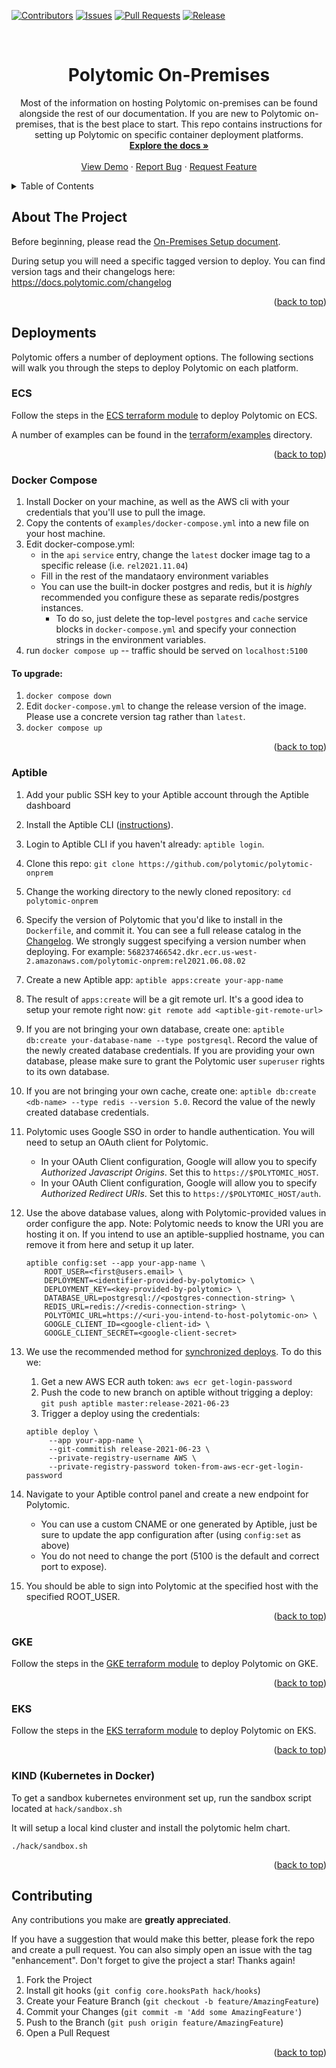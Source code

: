 <a name="readme-top"></a>

[![Contributors][contributors-shield]][contributors-url]
[![Issues][issues-shield]][issues-url]
[![Pull Requests][pr-shield]][pr-url]
[![Release][release-shield]][release-url]



<!-- PROJECT LOGO -->
<br />
<div align="center">

<h1 align="center">Polytomic On-Premises</h1>

  <p align="center">
    Most of the information on hosting Polytomic on-premises can be found alongside the rest of our documentation. If you are new to Polytomic on-premises, that is the best place to start. This repo contains instructions for setting up Polytomic on specific container deployment platforms.
    <br />
    <a href="https://polytomic.readme.io/docs/on-premise-setup"><strong>Explore the docs »</strong></a>
    <br />
    <br />
    <a href="https://polytomic.com">View Demo</a>
    ·
    <a href="https://github.com/polytomic/on-premises/issues">Report Bug</a>
    ·
    <a href="https://github.com/polytomic/on-premises/issues">Request Feature</a>
  </p>
</div>



<!-- TABLE OF CONTENTS -->
<details>
  <summary>Table of Contents</summary>
  <ol>
    <li>
      <a href="#about-the-project">About The Project</a>
    </li>
    <li>
      <a href="#deployments">Deployments</a>
      <ul>
        <li><a href="#ecs">ECS</a></li>
        <li><a href="#docker-compose">Docker Compose</a></li>
        <li><a href="#aptible">Aptible</a></li>
        <li><a href="#gke">GKE</a></li>
        <li><a href="#eks">EKS</a></li>
        <li><a href="#kind">KIND</a></li>
      </ul>
    </li>
    <li><a href="#contributing">Contributing</a></li>
  </ol>
</details>



<!-- ABOUT THE PROJECT -->
## About The Project

Before beginning, please read the [On-Premises Setup document](https://polytomic.readme.io/docs/on-premise-setup).

During setup you will need a specific tagged version to deploy. You can find version tags and their changelogs here: https://docs.polytomic.com/changelog


<p align="right">(<a href="#readme-top">back to top</a>)</p>


## Deployments

Polytomic offers a number of deployment options. The following sections will walk you through the steps to deploy Polytomic on each platform.

### ECS

Follow the steps in the [ECS terraform module](terraform/modules/ecs) to deploy Polytomic on ECS.

A number of examples can be found in the [terraform/examples](terraform/examples/) directory.


<p align="right">(<a href="#readme-top">back to top</a>)</p>


### Docker Compose
1. Install Docker on your machine, as well as the AWS cli with your credentials that you'll use to pull the image.
2. Copy the contents of `examples/docker-compose.yml` into a new file on your host machine.
3. Edit docker-compose.yml:
    - in the `api` `service` entry, change the `latest` docker image tag to a specific release (i.e. `rel2021.11.04`)
    - Fill in the rest of the mandataory environment variables
    - You can use the built-in docker postgres and redis, but it is _highly_ recommended you configure these as separate redis/postgres instances.
       - To do so, just delete the top-level `postgres` and `cache` service blocks in `docker-compose.yml` and specify your connection strings in the environment variables. 
4. run `docker compose up` -- traffic should be served on `localhost:5100`

#### To upgrade:
1. `docker compose down`
2. Edit `docker-compose.yml` to change the release version of the image. Please use a concrete version tag rather than `latest`.
3. `docker compose up`


<p align="right">(<a href="#readme-top">back to top</a>)</p>

### Aptible


1. Add your public SSH key to your Aptible account through the Aptible dashboard
1. Install the Aptible CLI ([instructions](https://deploy-docs.aptible.com/docs/cli)).
1. Login to Aptible CLI if you haven't already: `aptible login`.
1. Clone this repo: `git clone https://github.com/polytomic/polytomic-onprem`
1. Change the working directory to the newly cloned repository: `cd polytomic-onprem`
1. Specify the version of Polytomic that you'd like to install in the `Dockerfile`, and commit it. You can see a full release catalog in the [Changelog](https://polytomic.readme.io/docs/changelog).  We strongly suggest specifying a version number when deploying. For example: `568237466542.dkr.ecr.us-west-2.amazonaws.com/polytomic-onprem:rel2021.06.08.02`
1. Create a new Aptible app: `aptible apps:create your-app-name`
1. The result of `apps:create` will be a git remote url. It's a good idea to setup your remote right now: `git remote add <aptible-git-remote-url>`
1. If you are not bringing your own database, create one: `aptible db:create your-database-name --type postgresql`. Record the value of the newly created database credentials. If you are providing your own database, please make sure to grant the Polytomic user `superuser` rights to its own database.
1. If you are not bringing your own cache, create one: `aptible db:create <db-name> --type redis --version 5.0`. Record the value of the newly created database credentials.
1. Polytomic uses Google SSO in order to handle authentication. You will need to setup an OAuth client for Polytomic.
    - In your OAuth Client configuration, Google will allow you to specify *Authorized Javascript Origins*. Set this to `https://$POLYTOMIC_HOST`.
    - In your OAuth Client configuration, Google will allow you to specify *Authorized Redirect URIs*. Set this to `https://$POLYTOMIC_HOST/auth`.
1. Use the above database values, along with Polytomic-provided values in order configure the app. Note: Polytomic needs to know the URI you are hosting it on. If you intend to use an aptible-supplied hostname, you can remove it from here and setup it up later.
    ```
    aptible config:set --app your-app-name \
        ROOT_USER=<first@users.email> \
        DEPLOYMENT=<identifier-provided-by-polytomic> \
        DEPLOYMENT_KEY=<key-provided-by-polytomic> \
        DATABASE_URL=postgresql://<postgres-connection-string> \
        REDIS_URL=redis://<redis-connection-string> \
        POLYTOMIC_URL=https://<uri-you-intend-to-host-polytomic-on> \
        GOOGLE_CLIENT_ID=<google-client-id> \
        GOOGLE_CLIENT_SECRET=<google-client-secret>
    ```
1. We use the recommended method for [synchronized deploys](https://deploy-docs.aptible.com/docs/synchronized-deploys). To do this we:
   1. Get a new AWS ECR auth token: `aws ecr get-login-password`
   1. Push the code to new branch on aptible without trigging a deploy: `git push aptible master:release-2021-06-23`
   1. Trigger a deploy using the credentials:

   ```
   aptible deploy \
        --app your-app-name \
        --git-commitish release-2021-06-23 \
        --private-registry-username AWS \
        --private-registry-password token-from-aws-ecr-get-login-password
   ```

1. Navigate to your Aptible control panel and create a new endpoint for Polytomic.
   - You can use a custom CNAME or one generated by Aptible, just be sure to update the app configuration after (using `config:set` as above)
   - You do not need to change the port (5100 is the default and correct port to expose).
1. You should be able to sign into Polytomic at the specified host with the specified ROOT_USER.

<p align="right">(<a href="#readme-top">back to top</a>)</p>

### GKE

Follow the steps in the [GKE terraform module](terraform/examples/gke-complete) to deploy Polytomic on GKE.

<p align="right">(<a href="#readme-top">back to top</a>)</p>

### EKS

Follow the steps in the [EKS terraform module](terraform/examples/eks-complete) to deploy Polytomic on EKS.

<p align="right">(<a href="#readme-top">back to top</a>)</p>

### KIND (Kubernetes in Docker)

To get a sandbox kubernetes environment set up, run the sandbox script located at `hack/sandbox.sh`

It will setup a local kind cluster and install the polytomic helm chart.

```
./hack/sandbox.sh
```
<p align="right">(<a href="#readme-top">back to top</a>)</p>



<!-- CONTRIBUTING -->
## Contributing

Any contributions you make are **greatly appreciated**.

If you have a suggestion that would make this better, please fork the repo and create a pull request. You can also simply open an issue with the tag "enhancement".
Don't forget to give the project a star! Thanks again!

1. Fork the Project
2. Install git hooks (`git config core.hooksPath hack/hooks`)
3. Create your Feature Branch (`git checkout -b feature/AmazingFeature`)
4. Commit your Changes (`git commit -m 'Add some AmazingFeature'`)
5. Push to the Branch (`git push origin feature/AmazingFeature`)
6. Open a Pull Request

<p align="right">(<a href="#readme-top">back to top</a>)</p>

<!-- 
## License

Distributed under the MIT License. See `LICENSE.txt` for more information.

<p align="right">(<a href="#readme-top">back to top</a>)</p>
 -->




<!-- MARKDOWN LINKS & IMAGES -->
<!-- https://www.markdownguide.org/basic-syntax/#reference-style-links -->
[contributors-shield]: https://img.shields.io/github/contributors/polytomic/on-premises.svg?style=for-the-badge
[contributors-url]: https://github.com/polytomic/on-premises/graphs/contributors
[stars-shield]: https://img.shields.io/github/stars/polytomic/on-premises.svg?style=for-the-badge
[stars-url]: https://github.com/polytomic/on-premises/stargazers
[issues-shield]: https://img.shields.io/github/issues/polytomic/on-premises.svg?style=for-the-badge
[issues-url]: https://github.com/polytomic/on-premises/issues
[license-shield]: https://img.shields.io/github/license/polytomic/on-premises.svg?style=for-the-badge
[license-url]: https://github.com/polytomic/on-premises/blob/master/LICENSE.md
[release-shield]: https://img.shields.io/github/v/release/polytomic/on-premises?style=for-the-badge
[release-url]: https://github.com/polytomic/on-premises/releases
[pr-shield]: https://img.shields.io/github/issues-pr/polytomic/on-premises?style=for-the-badge
[pr-url]: https://github.com/polytomic/on-premises/pulls

